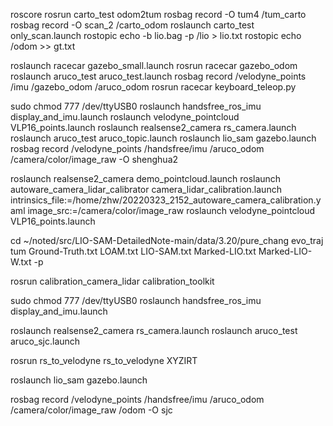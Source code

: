 roscore
rosrun carto_test odom2tum
rosbag record -O tum4 /tum_carto
rosbag record -O scan_2 /carto_odom
roslaunch carto_test only_scan.launch
rostopic echo -b lio.bag -p /lio > lio.txt
rostopic echo /odom >> gt.txt

roslaunch racecar gazebo_small.launch
rosrun racecar gazebo_odom
roslaunch aruco_test aruco_test.launch
rosbag record /velodyne_points /imu /gazebo_odom /aruco_odom
rosrun racecar keyboard_teleop.py

sudo chmod 777 /dev/ttyUSB0
roslaunch handsfree_ros_imu display_and_imu.launch
roslaunch velodyne_pointcloud VLP16_points.launch
roslaunch realsense2_camera rs_camera.launch
roslaunch aruco_test aruco_topic.launch
roslaunch lio_sam gazebo.launch
rosbag record /velodyne_points /handsfree/imu /aruco_odom /camera/color/image_raw -O shenghua2

roslaunch realsense2_camera demo_pointcloud.launch
roslaunch autoware_camera_lidar_calibrator camera_lidar_calibration.launch intrinsics_file:=/home/zhw/20220323_2152_autoware_camera_calibration.yaml image_src:=/camera/color/image_raw
roslaunch velodyne_pointcloud VLP16_points.launch

cd ~/noted/src/LIO-SAM-DetailedNote-main/data/3.20/pure_chang
evo_traj tum Ground-Truth.txt LOAM.txt LIO-SAM.txt Marked-LIO.txt Marked-LIO-W.txt -p

rosrun calibration_camera_lidar calibration_toolkit



sudo chmod 777 /dev/ttyUSB0
roslaunch handsfree_ros_imu display_and_imu.launch

roslaunch realsense2_camera rs_camera.launch
roslaunch aruco_test aruco_sjc.launch

rosrun rs_to_velodyne rs_to_velodyne XYZIRT

roslaunch lio_sam gazebo.launch

rosbag record /velodyne_points /handsfree/imu /aruco_odom /camera/color/image_raw /odom -O sjc
